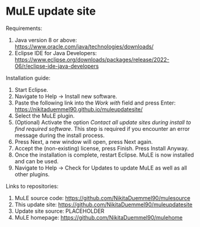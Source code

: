 # MuLE update site

Requirements:
  1. Java version 8 or above: https://www.oracle.com/java/technologies/downloads/
  2. Eclipse IDE for Java Developers: https://www.eclipse.org/downloads/packages/release/2022-06/r/eclipse-ide-java-developers

Installation guide:
  1. Start Eclipse.
  2. Navigate to Help → Install new software.
  3. Paste the following link into the *Work with* field and press Enter: https://nikitaduemmel90.github.io/muleupdatesite/
  4. Select the MuLE plugin.
  5. (Optional) Activate the option *Contact all update sites during install to find required software*. 
     This step is required if you encounter an error message during the install process.
  6. Press Next, a new window will open, press Next again.
  7. Accept the (non-existing) license, press Finish. Press Install Anyway.
  8. Once the installation is complete, restart Eclipse. MuLE is now installed and can be used.
  9. Navigate to Help → Check for Updates to update MuLE as well as all other plugins.

Links to repositories:
  1. MuLE source code: https://github.com/NikitaDuemmel90/mulesource
  2. This update site: https://github.com/NikitaDuemmel90/muleupdatesite
  3. Update site source: PLACEHOLDER
  4. MuLE homepage: https://github.com/NikitaDuemmel90/mulehome
